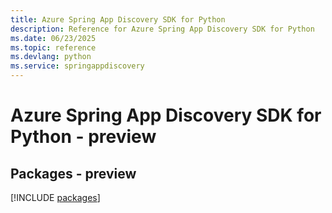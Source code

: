 ```yaml
---
title: Azure Spring App Discovery SDK for Python
description: Reference for Azure Spring App Discovery SDK for Python
ms.date: 06/23/2025
ms.topic: reference
ms.devlang: python
ms.service: springappdiscovery
---
```

# Azure Spring App Discovery SDK for Python - preview
## Packages - preview
[!INCLUDE [packages](spring-app-discovery-index.md)]